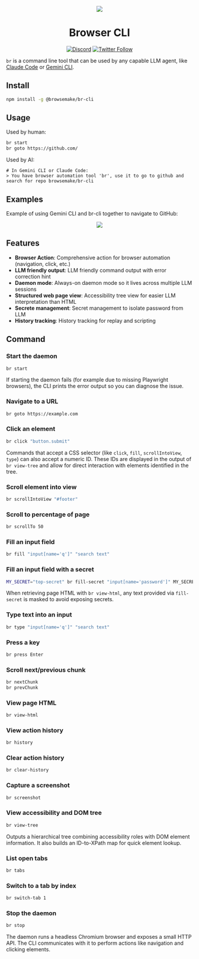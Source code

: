 <p align="center">
  <img width="full" src="https://github.com/user-attachments/assets/ac1cd9e3-f811-4af7-9338-7d6d0c80fcd7" />
</p>


<h1 align="center">Browser CLI </h1>

<div align="center">
  
  [![Discord](https://img.shields.io/discord/1391101800052035714?color=7289DA&label=Discord&logo=discord&logoColor=white)](https://discord.gg/N7crMvEX)
  [![Twitter Follow](https://img.shields.io/twitter/follow/browse_make?style=social)](https://x.com/intent/user?screen_name=browse_make)
  
</div>

`br` is a command line tool that can be used by any capable LLM agent, like [Claude Code](https://github.com/anthropics/claude-code) or [Gemini CLI](https://github.com/google-gemini/gemini-cli).

## Install
```bash
npm install -g @browsemake/br-cli
```

## Usage
Used by human:

```bash
br start
br goto https://github.com/
```

Used by AI:

```
# In Gemini CLI or Claude Code:
> You have browser automation tool 'br', use it to go to github and search for repo browsemake/br-cli
```

## Examples
Example of using Gemini CLI and br-cli together to navigate to GitHub:
<div align="center">
    <a href="https://www.loom.com/share/0ef198e259864ae08afa9ae9f78acfac">
      <img style="max-width:300px;" src="https://cdn.loom.com/sessions/thumbnails/0ef198e259864ae08afa9ae9f78acfac-3e42df07f2040874-full-play.gif">
    </a>
</div>

## Features
- **Browser Action**: Comprehensive action for browser automation (navigation, click, etc.)
- **LLM friendly output**: LLM friendly command output with error correction hint
- **Daemon mode**: Always-on daemon mode so it lives across multiple LLM sessions
- **Structured web page view**: Accessibility tree view for easier LLM interpretation than HTML
- **Secrete management**: Secret management to isolate password from LLM
- **History tracking**: History tracking for replay and scripting

## Command

### Start the daemon
```bash
br start
```
If starting the daemon fails (for example due to missing Playwright browsers),
the CLI prints the error output so you can diagnose the issue.

### Navigate to a URL
```bash
br goto https://example.com
```

### Click an element

```bash
br click "button.submit"
```

Commands that accept a CSS selector (like `click`, `fill`, `scrollIntoView`, `type`) can also accept a numeric ID. These IDs are displayed in the output of `br view-tree` and allow for direct interaction with elements identified in the tree.

### Scroll element into view

```bash
br scrollIntoView "#footer"
```

### Scroll to percentage of page

```bash
br scrollTo 50
```

### Fill an input field

```bash
br fill "input[name='q']" "search text"
```

### Fill an input field with a secret

```bash
MY_SECRET="top-secret" br fill-secret "input[name='password']" MY_SECRET
```

When retrieving page HTML with `br view-html`, any text provided via
`fill-secret` is masked to avoid exposing secrets.

### Type text into an input

```bash
br type "input[name='q']" "search text"
```

### Press a key

```bash
br press Enter
```

### Scroll next/previous chunk

```bash
br nextChunk
br prevChunk
```

### View page HTML

```bash
br view-html
```

### View action history

```bash
br history
```

### Clear action history

```bash
br clear-history
```

### Capture a screenshot

```bash
br screenshot
```

### View accessibility and DOM tree

```bash
br view-tree
```

Outputs a hierarchical tree combining accessibility roles with DOM element
information. It also builds an ID-to-XPath map for quick element lookup.

### List open tabs

```bash
br tabs
```

### Switch to a tab by index

```bash
br switch-tab 1
```

### Stop the daemon

```bash
br stop
```

The daemon runs a headless Chromium browser and exposes a small HTTP API. The CLI communicates with it to perform actions like navigation and clicking elements.
